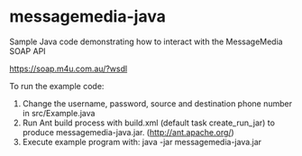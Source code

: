 messagemedia-java
=================

Sample Java code demonstrating how to interact with the MessageMedia SOAP API

https://soap.m4u.com.au/?wsdl

To run the example code:<br>
1. Change the username, password, source and destination phone number in src/Example.java<br>
2. Run Ant build process with build.xml (default task create_run_jar) to produce messagemedia-java.jar. (http://ant.apache.org/)<br>
3. Execute example program with: java -jar messagemedia-java.jar
